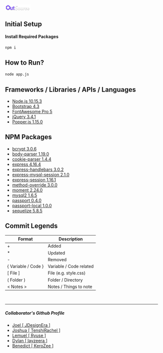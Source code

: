 <img src="public/img/logo/darker.png" />

Initial Setup
------
#### Install Required Packages
```cmd
npm i
```


How to Run?
------
```cmd
node app.js
```


Frameworks / Libraries / APIs / Languages
------
* [Node.js 10.15.3](https://nodejs.org/en/)
* [Bootstrap 4.3](https://getbootstrap.com/)
* [FontAwesome Pro 5](https://fontawesome.com/)
* [jQuery 3.4.1](https://jquery.com/)
* [Popper.js 1.15.0](https://popper.js.org/)


NPM Packages
------
* [bcrypt 3.0.6](https://www.npmjs.com/package/bcrypt)
* [body-parser 1.19.0](https://www.npmjs.com/package/body-parser)
* [cookie-parser 1.4.4](https://www.npmjs.com/package/cookie-parser)
* [express 4.16.4](https://www.npmjs.com/package/express)
* [express-handlebars 3.0.2](https://www.npmjs.com/package/express-handlebars)
* [express-mysql-session 2.1.0](https://www.npmjs.com/package/express-mysql-session)
* [express-session 1.16.1](https://www.npmjs.com/package/express-session)
* [method-override 3.0.0](https://www.npmjs.com/package/method-override)
* [moment 2.24.0](https://www.npmjs.com/package/moment)
* [mysql2 1.6.5](https://www.npmjs.com/package/mysql2)
* [passport 0.4.0](https://www.npmjs.com/package/passport)
* [passport-local 1.0.0](https://www.npmjs.com/package/passport-local)
* [sequelize 5.8.5](https://www.npmjs.com/package/sequelize)


Commit Legends
------
| Format | Description |
|--------|-------------|
| + | Added |
| * | Updated |
| - | Removed |
| { Variable / Code } | Variable / Code related
| \[ File ] | File (e.g. style.css) |
| ( Folder ) | Folder / Directory |
| < Notes > | Notes / Things to note |
<br>


------
##### Collaborator's Github Profile
* [Joel [ JDesignEra ]](https://github.com/JDesignEra)
* [Joshua [ TenshiRachel ]](https://github.com/TenshiRachel)
* [Lemuel [ Ryuse ]](https://github.com/Ryuse)
* [Dylan [ layzeera ]](https://github.com/layzeera)
* [Benedict [ KeroZee ]](https://github.com/KeroZee)